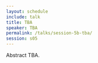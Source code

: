 ```yaml
---
layout: schedule
include: talk
title: TBA
speaker: TBA
permalink: /talks/session-5b-tba/
session: s05
---
```


Abstract TBA.

